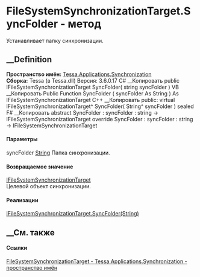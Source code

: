 # FileSystemSynchronizationTarget.SyncFolder - метод
Устанавливает папку синхронизации.
## __Definition
 **Пространство имён:**
[Tessa.Applications.Synchronization](N_Tessa_Applications_Synchronization.htm)  
 **Сборка:** Tessa (в Tessa.dll) Версия: 3.6.0.17
C# __Копировать
     public IFileSystemSynchronizationTarget SyncFolder(
    	string syncFolder
    )
VB __Копировать
     Public Function SyncFolder ( 
    	syncFolder As String
    ) As IFileSystemSynchronizationTarget
C++ __Копировать
     public:
    virtual IFileSystemSynchronizationTarget^ SyncFolder(
    	String^ syncFolder
    ) sealed
F# __Копировать
     abstract SyncFolder : 
            syncFolder : string -> IFileSystemSynchronizationTarget 
    override SyncFolder : 
            syncFolder : string -> IFileSystemSynchronizationTarget 
#### Параметры
syncFolder [String](https://learn.microsoft.com/dotnet/api/system.string)
     Папка синхронизации. 
#### Возвращаемое значение
[IFileSystemSynchronizationTarget](T_Tessa_Applications_Synchronization_IFileSystemSynchronizationTarget.htm)  
Целевой объект синхронизации.
#### Реализации
[IFileSystemSynchronizationTarget.SyncFolder(String)](M_Tessa_Applications_Synchronization_IFileSystemSynchronizationTarget_SyncFolder.htm)  
##  __См. также
#### Ссылки
[FileSystemSynchronizationTarget -
](T_Tessa_Applications_Synchronization_FileSystemSynchronizationTarget.htm)
[Tessa.Applications.Synchronization - пространство
имён](N_Tessa_Applications_Synchronization.htm)
